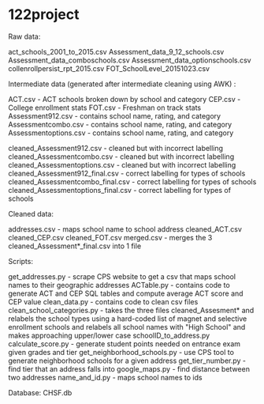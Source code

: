 # 122project

Raw data:

act_schools_2001_to_2015.csv
Assessment_data_9_12_schools.csv
Assessment_data_comboschools.csv
Assessment_data_optionschools.csv
collenrollpersist_rpt_2015.csv
FOT_SchoolLevel_20151023.csv

Intermediate data (generated after intermediate cleaning using AWK) :

ACT.csv - ACT schools broken down by school and category
CEP.csv - College enrollment stats 
FOT.csv - Freshman on track stats
Assessment912.csv - contains school name, rating, and category 
Assessmentcombo.csv - contains school name, rating, and category 
Assessmentoptions.csv - contains school name, rating, and category 

cleaned_Assessment912.csv - cleaned but with incorrect labelling
cleaned_Assessmentcombo.csv - cleaned but with incorrect labelling
cleaned_Assessmentoptions.csv - cleaned but with incorrect labelling
cleaned_Assessment912_final.csv - correct labelling for types of schools
cleaned_Assessmentcombo_final.csv - correct labelling for types of schools
cleaned_Assessmentoptions_final.csv - correct labelling for types of schools

Cleaned data:

addresses.csv - maps school name to school address
cleaned_ACT.csv
cleaned_CEP.csv
cleaned_FOT.csv
merged.csv - merges the 3 cleaned_Assessment*_final.csv into 1 file


Scripts:

get_addresses.py - scrape CPS website to get a csv that maps school names to their geographic addresses
ACTable.py - contains code to generate ACT and CEP SQL tables and compute average ACT score and CEP value
clean_data.py - contains code to clean csv files 
clean_school_categories.py - takes the three files cleaned_Assesment* and relabels the 
school types using a hard-coded list of magnet and selective enrollment schools and relabels 
all school names with "High School" and makes approaching upper/lower case
schoolID_to_address.py
calculate_score.py - generate student points needed on entrance exam given grades and tier
get_neighborhood_schools.py - use CPS tool to generate neighborhood schools for a given address
get_tier_number.py - find tier that an address falls into
google_maps.py - find distance between two addresses
name_and_id.py - maps school names to ids

Database:
CHSF.db